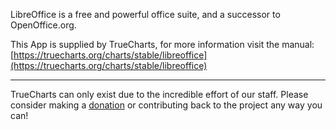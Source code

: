 LibreOffice is a free and powerful office suite, and a successor to OpenOffice.org.

This App is supplied by TrueCharts, for more information visit the manual: [https://truecharts.org/charts/stable/libreoffice](https://truecharts.org/charts/stable/libreoffice)

---

TrueCharts can only exist due to the incredible effort of our staff.
Please consider making a [donation](https://truecharts.org/sponsor) or contributing back to the project any way you can!
